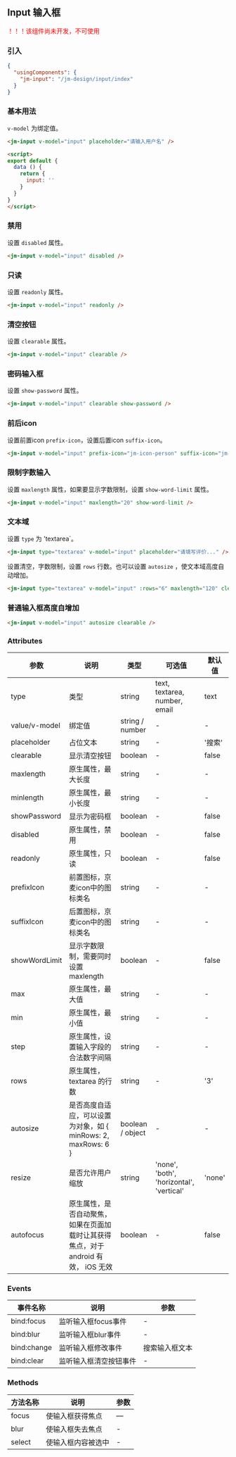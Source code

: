 ## Input 输入框

<p style="color: #ff0000;">！！！该组件尚未开发，不可使用</p>

### 引入

```json
{
  "usingComponents": {
    "jm-input": "/jm-design/input/index"
  }
}
```

### 基本用法

`v-model` 为绑定值。

```html
<jm-input v-model="input" placeholder="请输入用户名" />

<script>
export default {
  data () {
    return {
      input: ''
    }
  }
}
</script>
```

### 禁用

设置 `disabled` 属性。

```html
<jm-input v-model="input" disabled />
```

### 只读

设置 `readonly` 属性。

```html
<jm-input v-model="input" readonly />
```

### 清空按钮

设置 `clearable` 属性。

```html
<jm-input v-model="input" clearable />
```

### 密码输入框

设置 `show-password` 属性。

```html
<jm-input v-model="input" clearable show-password />
```

### 前后icon

设置前置icon `prefix-icon`，设置后置icon `suffix-icon`。

```html
<jm-input v-model="input" prefix-icon="jm-icon-person" suffix-icon="jm-icon-tickets" />
```

### 限制字数输入

设置 `maxlength` 属性，如果要显示字数限制，设置 `show-word-limit` 属性。

```html
<jm-input v-model="input" maxlength="20" show-word-limit />
```

### 文本域

设置 `type` 为 'textarea`。

```html
<jm-input type="textarea" v-model="input" placeholder="请填写评价..." />
```

设置清空，字数限制，设置 `rows` 行数。也可以设置 `autosize` ，使文本域高度自动增加。

```html
<jm-input type="textarea" v-model="input" :rows="6" maxlength="120" clearable show-word-limit />
```

### 普通输入框高度自增加

```html
<jm-input v-model="input" autosize clearable />
```

### Attributes

| 参数      | 说明                                 | 类型      | 可选值       | 默认值   |
|---------- |------------------------------------ |---------- |------------- |-------- |
| type | 类型 | string | text, textarea, number, email | text |
| value/v-model   |	绑定值                        |	string / number     | -   |	-  |
| placeholder	    | 占位文本                  |	string    |	-         |	'搜索' |
| clearable | 显示清空按钮 | boolean | - | false |
| maxlength | 原生属性，最大长度 | string | - | - |
| minlength | 原生属性，最小长度 | string | - | - |
| showPassword | 显示为密码框 | boolean | - | false |
| disabled | 原生属性，禁用 | boolean | - | false |
| readonly | 原生属性，只读 | boolean | - | false |
| prefixIcon | 前置图标，京麦icon中的图标类名 | string | - | - |
| suffixIcon | 后置图标，京麦icon中的图标类名 | string | - | - |
| showWordLimit | 显示字数限制，需要同时设置 maxlength | boolean | - | false |
| max | 原生属性，最大值 | string | - | - |
| min | 原生属性，最小值 | string | - | - |
| step | 原生属性，设置输入字段的合法数字间隔 | string | - | - |
| rows | 原生属性，textarea 的行数 | string | - | '3' |
| autosize | 是否高度自适应，可以设置为对象，如 { minRows: 2, maxRows: 6 } | boolean / object | - | - |
| resize | 是否允许用户缩放 | string | 'none', 'both', 'horizontal', 'vertical' | 'none' |
| autofocus | 原生属性，是否自动聚焦，如果在页面加载时让其获得焦点，对于 android 有效， iOS 无效 | boolean | - | false |

### Events

| 事件名称      | 说明                                 | 参数     |
|------------- |------------------------------------ |--------- |
| bind:focus        | 监听输入框focus事件                    | -       |
| bind:blur         | 监听输入框blur事件                     | -       |
| bind:change       | 监听输入框修改事件                      | 搜索输入框文本       |
| bind:clear        | 监听输入框清空按钮事件                   | -       |

### Methods

| 方法名称      | 说明       | 参数   |
|------------- |----------- |---------  |
| focus      | 使输入框获得焦点 | —  |
| blur    | 使输入框失去焦点 | -  |
| select | 使输入框内容被选中 | - |